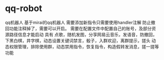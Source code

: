 # qq-robot
qq机器人
基于mirai的qq机器人
需要添加新指令只需要使用handler注解
防止撤回功能注释掉了，需要可以开启。
需要在配置文件中配置自己的账号，及部分资源路径信息才能启动
具有 点歌，随机发图，分享网易云音乐，发语音，防撤回，下黑白棋，井字棋，动态设置关键词禁言，骰子，入群欢迎，离群提示，搓头
动态权限管理，排除使用群，动态禁用指令，恢复指令，构造假转发消息，搓一搓等功能
